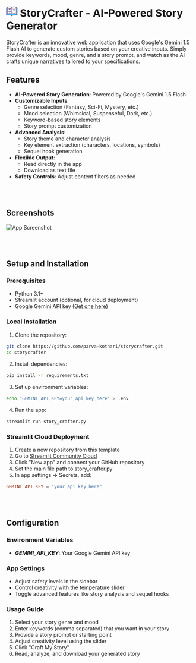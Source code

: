 # <img src="logo.png"  width="30"/>  StoryCrafter - AI-Powered Story Generator

StoryCrafter is an innovative web application that uses Google's Gemini 1.5 Flash AI to generate custom stories based on your creative inputs. Simply provide keywords, mood, genre, and a story prompt, and watch as the AI crafts unique narratives tailored to your specifications.

## Features

- **AI-Powered Story Generation**: Powered by Google's Gemini 1.5 Flash
- **Customizable Inputs**: 
  - Genre selection (Fantasy, Sci-Fi, Mystery, etc.)
  - Mood selection (Whimsical, Suspenseful, Dark, etc.)
  - Keyword-based story elements
  - Story prompt customization
- **Advanced Analysis**:
  - Story theme and character analysis
  - Key element extraction (characters, locations, symbols)
  - Sequel hook generation
- **Flexible Output**:
  - Read directly in the app
  - Download as text file
- **Safety Controls**: Adjust content filters as needed

<br/><br/>

## Screenshots

![App Screenshot](screenshot.png)

<br/><br/>

## Setup and Installation

### Prerequisites
- Python 3.1+
- Streamlit account (optional, for cloud deployment)
- Google Gemini API key ([Get one here](https://aistudio.google.com/))

### Local Installation

1. Clone the repository:
```bash
git clone https://github.com/parva-kothari/storycrafter.git
cd storycrafter
```
2. Install dependencies:
```bash
pip install -r requirements.txt
```
3. Set up environment variables:
```bash
echo "GEMINI_API_KEY=your_api_key_here" > .env
```
4. Run the app:
```bash
streamlit run story_crafter.py
```

### Streamlit Cloud Deployment

1. Create a new repository from this template
2. Go to [Streamlit Community Cloud](https://share.streamlit.io/)
3. Click "New app" and connect your GitHub repository
4. Set the main file path to story_crafter.py
5. In app settings → Secrets, add:
```toml
GEMINI_API_KEY = "your_api_key_here"
```

<br/><br/>

## Configuration

### Environment Variables

- **_GEMINI_API_KEY_**: Your Google Gemini API key

### App Settings

- Adjust safety levels in the sidebar
- Control creativity with the temperature slider
- Toggle advanced features like story analysis and sequel hooks

### Usage Guide

1. Select your story genre and mood
2. Enter keywords (comma separated) that you want in your story
3. Provide a story prompt or starting point
4. Adjust creativity level using the slider
5. Click "Craft My Story"
6. Read, analyze, and download your generated story
